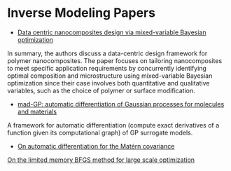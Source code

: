 # Inverse Modeling Papers

- [Data centric nanocomposites design via mixed-variable Bayesian optimization](https://pubs.rsc.org/en/content/articlelanding/2020/me/d0me00079e) 

In summary, the authors discuss a data-centric design framework for polymer nanocomposites. The paper focuses on tailoring nanocomposites to meet specific application requirements by concurrently identifying optimal composition and microstructure using mixed-variable Bayesian optimization since their case involves both quantitative and qualitative  variables,  such as the choice of polymer or surface modification.

- [mad-GP: automatic differentiation of Gaussian processes for molecules and materials](https://link.springer.com/article/10.1007/s10910-022-01334-x)

A framework for automatic differentiation (compute exact derivatives of a function given its computational graph) of GP surrogate models.

- [On automatic differentiation for the Matérn
covariance](https://arxiv.org/pdf/2201.00262.pdf)

[On the limited memory BFGS method for large scale optimization](https://link.springer.com/article/10.1007/BF01589116)